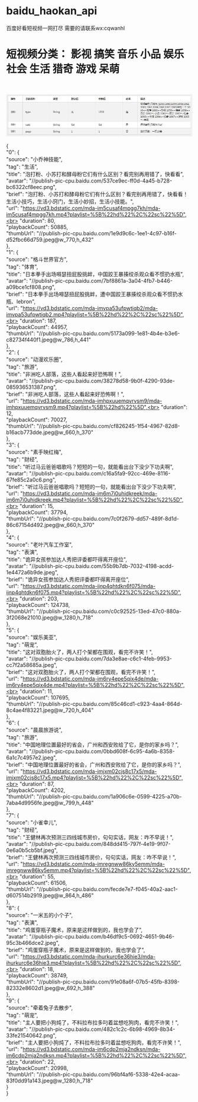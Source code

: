 # baidu_haokan_api
百度好看短视频一网打尽  需要的请联系wx:cqwanhl

# 短视频分类： 影视 搞笑 音乐 小品 娱乐 社会 生活 猎奇 游戏 呆萌
<br>

![baidu_haokan_api](https://github.com/menglike/baidu_haokan_api/blob/master/1.jpg)
<br>

{<br>
    "0": {<br>
      "source": "小乔神技能",<br>
      "tag": "生活",<br>
      "title": "泡打粉、小苏打和酵母粉它们有什么区别？看完别再用错了，快看看",<br>
      "avatar": "//publish-pic-cpu.baidu.com/537ce9ec-ff0d-4a45-b728-bc6322cf8eec.png",<br>
      "brief": "泡打粉、小苏打和酵母粉它们有什么区别？看完别再用错了，快看看！生活小技巧，生活小窍门，生活小妙招，生活小技能。",<br>
      "url": "https://vd3.bdstatic.com/mda-im5cusaf4mpgg7kh/mda-im5cusaf4mpgg7kh.mp4?playlist=%5B%22hd%22%2C%22sc%22%5D",<br>
      "duration": 80,<br>
      "playbackCount": 50885,<br>
      "thumbUrl": "//publish-pic-cpu.baidu.com/1e9d9c6c-1ee1-4c97-b16f-d52fbc66d759.jpeg@w_770,h_432"<br>
    },<br>
    "1": {<br>
      "source": "格斗世界官方",<br>
      "tag": "体育",<br>
      "title": "日本拳手出场嘚瑟扭屁股挑衅，中国跤王暴揍绞杀观众看不惯扔水瓶",<br>
      "avatar": "//publish-pic-cpu.baidu.com/7bf8861a-3a04-4fb7-b446-a09bce1cf808.png",<br>
      "brief": "日本拳手出场嘚瑟扭屁股挑衅，遭中国跤王暴揍绞杀观众看不惯扔水瓶、lebron",<br>
      "url": "https://vd3.bdstatic.com/mda-imvpa53ufpwtiqb2/mda-imvpa53ufpwtiqb2.mp4?playlist=%5B%22hd%22%2C%22sc%22%5D",<br>
      "duration": 187,<br>
      "playbackCount": 44957,<br>
      "thumbUrl": "//publish-pic-cpu.baidu.com/5173a099-1e81-4b4e-b3e6-c82734f440f1.jpeg@w_786,h_441"<br>
    },<br>
    "2": {<br>
      "source": "动漫欢乐圈",<br>
      "tag": "旅游",<br>
      "title": "非洲吃人部落，这些人看起来好恐怖啊！",<br>
      "avatar": "//publish-pic-cpu.baidu.com/38278d58-9b0f-4290-93de-085936531387.png",<br>
      "brief": "非洲吃人部落，这些人看起来好恐怖啊！",<br>
      "url": "https://vd3.bdstatic.com/mda-imhpxuuemqvrvsm9/mda-imhpxuuemqvrvsm9.mp4?playlist=%5B%22hd%22%5D",<br>
      "duration": 12,<br>
      "playbackCount": 70027,<br>
      "thumbUrl": "//publish-pic-cpu.baidu.com/cf826245-1f54-4967-82d8-b16acb773dde.jpeg@w_660,h_370"<br>
    },<br>
    "3": {<br>
      "source": "素手映红梅",<br>
      "tag": "财经",<br>
      "title": "听过马云爸爸唱歌吗？短短的一句，就能看出台下没少下功夫啊",<br>
      "avatar": "//publish-pic-cpu.baidu.com/c16a5fa9-92cc-469e-8116-67fe85c2a0c6.png",<br>
      "brief": "听过马云爸爸唱歌吗？短短的一句，就能看出台下没少下功夫啊",<br>
      "url": "https://vd3.bdstatic.com/mda-im6m7i0uhidkreek/mda-im6m7i0uhidkreek.mp4?playlist=%5B%22hd%22%2C%22sc%22%5D",<br>
      "duration": 15,<br>
      "playbackCount": 37794,<br>
      "thumbUrl": "//publish-pic-cpu.baidu.com/7c0f2679-dd57-489f-8d1d-86c67154d492.jpeg@w_660,h_370"<br>
    },<br>
    "4": {<br>
      "source": "老叶汽车工作室",<br>
      "tag": "表演",<br>
      "title": "诡异女孩参加达人秀把评委都吓得离开座位",<br>
      "avatar": "//publish-pic-cpu.baidu.com/55b9b7db-7032-4198-acdd-1e4472a6b9de.jpeg",<br>
      "brief": "诡异女孩参加达人秀把评委都吓得离开座位",<br>
      "url": "https://vd3.bdstatic.com/mda-ijnp4qhtdkn6f075/mda-ijnp4qhtdkn6f075.mp4?playlist=%5B%22hd%22%2C%22sc%22%5D",<br>
      "duration": 203,<br>
      "playbackCount": 124738,<br>
      "thumbUrl": "//publish-pic-cpu.baidu.com/c0c92525-13ed-47c0-880a-3f2068e21010.jpeg@w_1280,h_718"<br>
    },<br>
    "5": {<br>
      "source": "娱乐美亚",<br>
      "tag": "萌宠",<br>
      "title": "这对双胞胎火了，两人打个架都在围观，看完不许笑！",<br>
      "avatar": "//publish-pic-cpu.baidu.com/7da3e8ae-c6c1-4feb-9953-cc7f2a58685a.jpeg",<br>
      "brief": "这对双胞胎火了，两人打个架都在围观，看完不许笑！",<br>
      "url": "https://vd3.bdstatic.com/mda-im6ry4epe5qix4de/mda-im6ry4epe5qix4de.mp4?playlist=%5B%22hd%22%2C%22sc%22%5D",<br>
      "duration": 11,<br>
      "playbackCount": 107695,<br>
      "thumbUrl": "//publish-pic-cpu.baidu.com/85c46cd1-c923-4aa4-864d-8c4ae4f83221.jpeg@w_720,h_404"<br>
    },<br>
    "6": {<br>
      "source": "晨晨旅游说",<br>
      "tag": "旅游",<br>
      "title": "中国地理位置最好的省会，广州和西安败给了它，是你的家乡吗？",<br>
      "avatar": "//publish-pic-cpu.baidu.com/0bbd608f-6c95-4a6b-8358-6a1c7c4957e2.jpeg",<br>
      "brief": "中国地理位置最好的省会，广州和西安败给了它，是你的家乡吗？",<br>
      "url": "https://vd3.bdstatic.com/mda-imjxm02cjs8c17x5/mda-imjxm02cjs8c17x5.mp4?playlist=%5B%22hd%22%2C%22sc%22%5D",<br>
      "duration": 87,<br>
      "playbackCount": 4202,<br>
      "thumbUrl": "//publish-pic-cpu.baidu.com/1a906c6e-0599-4225-a70b-7aba4d9956fe.jpeg@w_799,h_448"<br>
    },<br>
    "7": {<br>
      "source": "小雀幸儿",<br>
      "tag": "财经",<br>
      "title": "王健林再次预测三四线城市房价，句句实话，网友：咋不早说！",<br>
      "avatar": "//publish-pic-cpu.baidu.com/848dd415-797f-4e19-9f07-0e6a0b5cb5bf.jpeg",<br>
      "brief": "王健林再次预测三四线城市房价，句句实话，网友：咋不早说！",<br>
      "url": "https://vd3.bdstatic.com/mda-imregnww86ky5emm/mda-imregnww86ky5emm.mp4?playlist=%5B%22hd%22%2C%22sc%22%5D",<br>
      "duration": 55,<br>
      "playbackCount": 61506,<br>
      "thumbUrl": "//publish-pic-cpu.baidu.com/fecde7e7-f045-40a2-aac1-d607514b2919.jpeg@w_864,h_486"<br>
    },<br>
    "8": {<br>
      "source": "一米五的小个子",<br>
      "tag": "表演",<br>
      "title": "鸡蛋穿瓶子魔术，原来是这样做到的，我也学会了",<br>
      "avatar": "//publish-pic-cpu.baidu.com/b46df9c5-0692-4651-9b46-95c3b466dce2.jpeg",<br>
      "brief": "鸡蛋穿瓶子魔术，原来是这样做到的，我也学会了",<br>
      "url": "https://vd3.bdstatic.com/mda-ihurkurc6e36hie3/mda-ihurkurc6e36hie3.mp4?playlist=%5B%22hd%22%2C%22sc%22%5D",<br>
      "duration": 18,<br>
      "playbackCount": 38749,<br>
      "thumbUrl": "//publish-pic-cpu.baidu.com/91e08a6f-07b5-45fb-8398-82332e8602d1.jpeg@w_692,h_388"<br>
    },<br>
    "9": {<br>
      "source": "牵着兔子去散步",<br>
      "tag": "萌宠",<br>
      "title": "主人要把小狗炖了，不料拉布拉多叼着盆想吃狗肉，看完不许笑！",<br>
      "avatar": "//publish-pic-cpu.baidu.com/482c1c2c-6b98-4969-8b34-33fe21540642.png",<br>
      "brief": "主人要把小狗炖了，不料拉布拉多叼着盆想吃狗肉，看完不许笑！",<br>
      "url": "https://vd3.bdstatic.com/mda-im6cdp2mja2ndksn/mda-im6cdp2mja2ndksn.mp4?playlist=%5B%22hd%22%2C%22sc%22%5D",<br>
      "duration": 22,<br>
      "playbackCount": 20998,<br>
      "thumbUrl": "//publish-pic-cpu.baidu.com/96bf4af6-5338-42e4-acaa-83f0dd91a143.jpeg@w_1280,h_718"<br>
    }<br>
}

